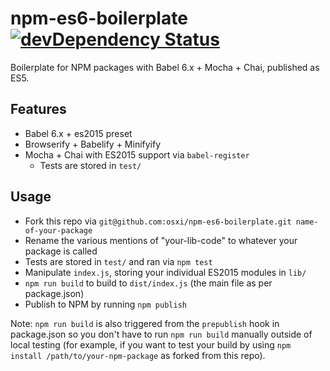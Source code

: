 # npm-es6-boilerplate [![devDependency Status](https://david-dm.org/osxi/npm-es6-boilerplate/dev-status.svg)](https://david-dm.org/osxi/npm-es6-boilerplate#info=devDependencies)

Boilerplate for NPM packages with Babel 6.x + Mocha + Chai, published as ES5.

## Features

  - Babel 6.x + es2015 preset
  - Browserify + Babelify + Minifyify
  - Mocha + Chai with ES2015 support via `babel-register`
    - Tests are stored in `test/`

## Usage

  - Fork this repo via `git@github.com:osxi/npm-es6-boilerplate.git name-of-your-package`
  - Rename the various mentions of "your-lib-code" to whatever your package is called
  - Tests are stored in `test/` and ran via `npm test`
  - Manipulate `index.js`, storing your individual ES2015 modules in `lib/`
  - `npm run build` to build to `dist/index.js` (the main file as per package.json)
  - Publish to NPM by running `npm publish`

Note: `npm run build` is also triggered from the `prepublish` hook in package.json so you don't have to run `npm run build` manually outside of local testing (for example, if you want to test your build by using `npm install /path/to/your-npm-package` as forked from this repo).
